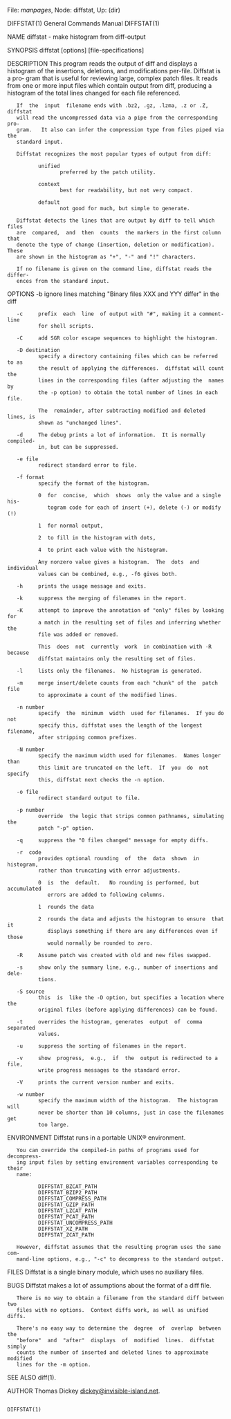 File: *manpages*,  Node: diffstat,  Up: (dir)

DIFFSTAT(1)                 General Commands Manual                DIFFSTAT(1)



NAME
       diffstat - make histogram from diff-output

SYNOPSIS
       diffstat [options] [file-specifications]

DESCRIPTION
       This  program  reads the output of diff and displays a histogram of the
       insertions, deletions, and modifications per-file.  Diffstat is a  pro‐
       gram that is useful for reviewing large, complex patch files.  It reads
       from one or more input files which contain output from diff,  producing
       a histogram of the total lines changed for each file referenced.

       If  the  input  filename ends with .bz2, .gz, .lzma, .z or .Z, diffstat
       will read the uncompressed data via a pipe from the corresponding  pro‐
       gram.   It also can infer the compression type from files piped via the
       standard input.

       Diffstat recognizes the most popular types of output from diff:

              unified
                     preferred by the patch utility.

              context
                     best for readability, but not very compact.

              default
                     not good for much, but simple to generate.

       Diffstat detects the lines that are output by diff to tell which  files
       are  compared,  and  then  counts  the markers in the first column that
       denote the type of change (insertion, deletion or modification).  These
       are shown in the histogram as "+", "-" and "!" characters.

       If no filename is given on the command line, diffstat reads the differ‐
       ences from the standard input.

OPTIONS
       -b     ignore lines matching "Binary files XXX and YYY differ"  in  the
              diff

       -c     prefix  each  line  of output with "#", making it a comment-line
              for shell scripts.

       -C     add SGR color escape sequences to highlight the histogram.

       -D destination
              specify a directory containing files which can be referred to as
              the result of applying the differences.  diffstat will count the
              lines in the corresponding files (after adjusting the  names  by
              the -p option) to obtain the total number of lines in each file.

              The  remainder, after subtracting modified and deleted lines, is
              shown as "unchanged lines".

       -d     The debug prints a lot of information.  It is normally compiled-
              in, but can be suppressed.

       -e file
              redirect standard error to file.

       -f format
              specify the format of the histogram.

              0  for  concise,  which  shows  only the value and a single his‐
                 togram code for each of insert (+), delete (-) or modify (!)

              1  for normal output,

              2  to fill in the histogram with dots,

              4  to print each value with the histogram.

              Any nonzero value gives a histogram.  The  dots  and  individual
              values can be combined, e.g., -f6 gives both.

       -h     prints the usage message and exits.

       -k     suppress the merging of filenames in the report.

       -K     attempt to improve the annotation of "only" files by looking for
              a match in the resulting set of files and inferring whether  the
              file was added or removed.

              This  does  not  currently  work  in combination with -R because
              diffstat maintains only the resulting set of files.

       -l     lists only the filenames.  No histogram is generated.

       -m     merge insert/delete counts from each "chunk" of the  patch  file
              to approximate a count of the modified lines.

       -n number
              specify  the  minimum  width  used for filenames.  If you do not
              specify this, diffstat uses the length of the longest  filename,
              after stripping common prefixes.

       -N number
              specify the maximum width used for filenames.  Names longer than
              this limit are truncated on the left.  If  you  do  not  specify
              this, diffstat next checks the -n option.

       -o file
              redirect standard output to file.

       -p number
              override  the logic that strips common pathnames, simulating the
              patch "-p" option.

       -q     suppress the "0 files changed" message for empty diffs.

       -r  code
              provides optional rounding  of  the  data  shown  in  histogram,
              rather than truncating with error adjustments.

              0  is  the  default.   No rounding is performed, but accumulated
                 errors are added to following columns.

              1  rounds the data

              2  rounds the data and adjusts the histogram to ensure  that  it
                 displays something if there are any differences even if those
                 would normally be rounded to zero.

       -R     Assume patch was created with old and new files swapped.

       -s     show only the summary line, e.g., number of insertions and dele‐
              tions.

       -S source
              this  is  like the -D option, but specifies a location where the
              original files (before applying differences) can be found.

       -t     overrides the histogram, generates  output  of  comma  separated
              values.

       -u     suppress the sorting of filenames in the report.

       -v     show  progress,  e.g.,  if  the  output is redirected to a file,
              write progress messages to the standard error.

       -V     prints the current version number and exits.

       -w number
              specify the maximum width of the histogram.  The histogram  will
              never be shorter than 10 columns, just in case the filenames get
              too large.

ENVIRONMENT
       Diffstat runs in a portable UNIX® environment.

       You can override the compiled-in paths of programs used for decompress‐
       ing input files by setting environment variables corresponding to their
       name:

              DIFFSTAT_BZCAT_PATH
              DIFFSTAT_BZIP2_PATH
              DIFFSTAT_COMPRESS_PATH
              DIFFSTAT_GZIP_PATH
              DIFFSTAT_LZCAT_PATH
              DIFFSTAT_PCAT_PATH
              DIFFSTAT_UNCOMPRESS_PATH
              DIFFSTAT_XZ_PATH
              DIFFSTAT_ZCAT_PATH

       However, diffstat assumes that the resulting program uses the same com‐
       mand-line options, e.g., "-c" to decompress to the standard output.

FILES
       Diffstat is a single binary module, which uses no auxiliary files.

BUGS
       Diffstat makes a lot of assumptions about the format of a diff file.

       There is no way to obtain a filename from the standard diff between two
       files with no options.  Context diffs work, as well as unified diffs.

       There's no easy way to determine the  degree  of  overlap  between  the
       "before"  and  "after"  displays  of  modified  lines.  diffstat simply
       counts the number of inserted and deleted lines to approximate modified
       lines for the -m option.

SEE ALSO
       diff(1).

AUTHOR
       Thomas Dickey <dickey@invisible-island.net>.



                                                                   DIFFSTAT(1)
